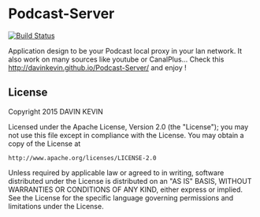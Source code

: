 Podcast-Server
==============
[![Build Status](https://travis-ci.org/davinkevin/Podcast-Server.svg?branch=master)](https://travis-ci.org/davinkevin/Podcast-Server)

Application design to be your Podcast local proxy in your lan network.
It also work on many sources like youtube or CanalPlus... Check this http://davinkevin.github.io/Podcast-Server/ and enjoy !


## License

Copyright 2015 DAVIN KEVIN

Licensed under the Apache License, Version 2.0 (the "License");
you may not use this file except in compliance with the License.
You may obtain a copy of the License at

    http://www.apache.org/licenses/LICENSE-2.0

Unless required by applicable law or agreed to in writing, software
distributed under the License is distributed on an "AS IS" BASIS,
WITHOUT WARRANTIES OR CONDITIONS OF ANY KIND, either express or implied.
See the License for the specific language governing permissions and
limitations under the License.

